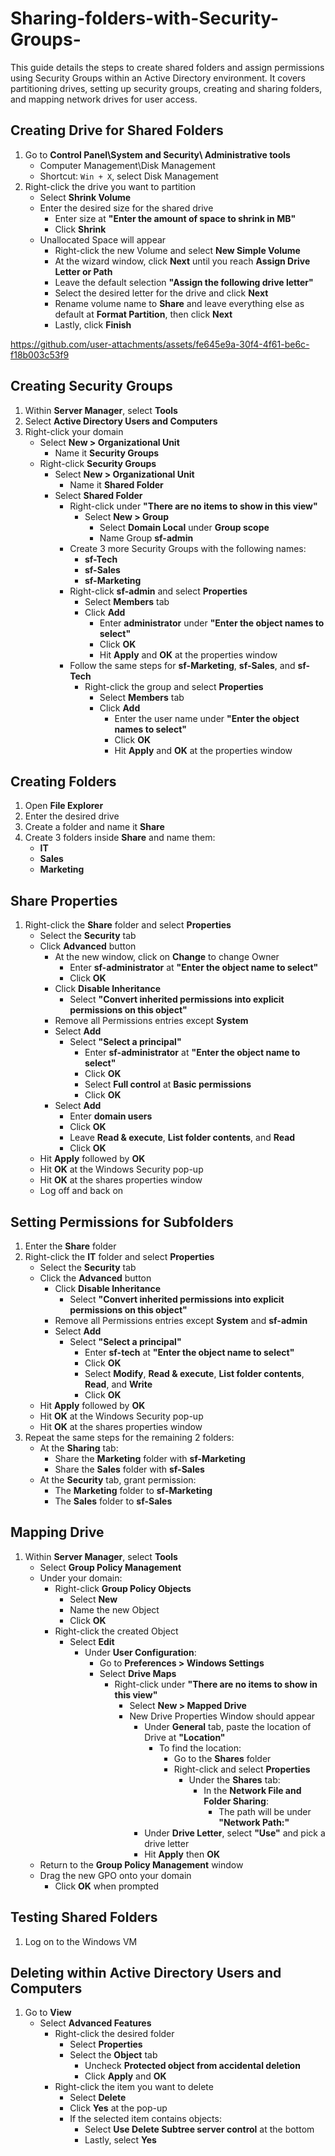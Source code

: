 # Sharing-folders-with-Security-Groups-
This guide details the steps to create shared folders and assign permissions using Security Groups within an Active Directory environment. It covers partitioning drives, setting up security groups, creating and sharing folders, and mapping network drives for user access.


## Creating Drive for Shared Folders
1. Go to **Control Panel\System and Security\ Administrative tools**
   - Computer Management\Disk Management
   - Shortcut: `Win + X`, select Disk Management
2. Right-click the drive you want to partition
   - Select **Shrink Volume**
   - Enter the desired size for the shared drive
     - Enter size at **"Enter the amount of space to shrink in MB"**
     - Click **Shrink**
   - Unallocated Space will appear
     - Right-click the new Volume and select **New Simple Volume**
     - At the wizard window, click **Next** until you reach **Assign Drive Letter or Path**
     - Leave the default selection **"Assign the following drive letter"**
     - Select the desired letter for the drive and click **Next**
     - Rename volume name to **Share** and leave everything else as default at **Format Partition**, then click **Next**
     - Lastly, click **Finish**


https://github.com/user-attachments/assets/fe645e9a-30f4-4f61-be6c-f18b003c53f9


## Creating Security Groups
1. Within **Server Manager**, select **Tools**
2. Select **Active Directory Users and Computers**
3. Right-click your domain
   - Select **New > Organizational Unit**
     - Name it **Security Groups**
   - Right-click **Security Groups**
     - Select **New > Organizational Unit**
       - Name it **Shared Folder**
     - Select **Shared Folder**
       - Right-click under **"There are no items to show in this view"**
         - Select **New > Group**
           - Select **Domain Local** under **Group scope**
           - Name Group **sf-admin**
       - Create 3 more Security Groups with the following names: 
         - **sf-Tech**
         - **sf-Sales**
         - **sf-Marketing**
       - Right-click **sf-admin** and select **Properties**
         - Select **Members** tab
         - Click **Add**
           - Enter **administrator** under **"Enter the object names to select"**
           - Click **OK**
           - Hit **Apply** and **OK** at the properties window
       - Follow the same steps for **sf-Marketing**, **sf-Sales**, and **sf-Tech**
         - Right-click the group and select **Properties**
           - Select **Members** tab
           - Click **Add**
             - Enter the user name under **"Enter the object names to select"**
             - Click **OK**
             - Hit **Apply** and **OK** at the properties window

## Creating Folders
1. Open **File Explorer**
2. Enter the desired drive
3. Create a folder and name it **Share**
4. Create 3 folders inside **Share** and name them:
   - **IT**
   - **Sales**
   - **Marketing**

## Share Properties
1. Right-click the **Share** folder and select **Properties**
   - Select the **Security** tab
   - Click **Advanced** button
     - At the new window, click on **Change** to change Owner
       - Enter **sf-administrator** at **"Enter the object name to select"**
       - Click **OK**
     - Click **Disable Inheritance**
       - Select **"Convert inherited permissions into explicit permissions on this object"**
     - Remove all Permissions entries except **System**
     - Select **Add**
       - Select **"Select a principal"**
         - Enter **sf-administrator** at **"Enter the object name to select"**
         - Click **OK**
         - Select **Full control** at **Basic permissions**
         - Click **OK**
     - Select **Add**
       - Enter **domain users**
       - Click **OK**
       - Leave **Read & execute**, **List folder contents**, and **Read**
       - Click **OK**
   - Hit **Apply** followed by **OK**
   - Hit **OK** at the Windows Security pop-up
   - Hit **OK** at the shares properties window
   - Log off and back on

## Setting Permissions for Subfolders
1. Enter the **Share** folder
2. Right-click the **IT** folder and select **Properties**
   - Select the **Security** tab
   - Click the **Advanced** button
     - Click **Disable Inheritance**
       - Select **"Convert inherited permissions into explicit permissions on this object"**
     - Remove all Permissions entries except **System** and **sf-admin**
     - Select **Add**
       - Select **"Select a principal"**
         - Enter **sf-tech** at **"Enter the object name to select"**
         - Click **OK**
         - Select **Modify**, **Read & execute**, **List folder contents**, **Read**, and **Write**
         - Click **OK**
   - Hit **Apply** followed by **OK**
   - Hit **OK** at the Windows Security pop-up
   - Hit **OK** at the shares properties window
3. Repeat the same steps for the remaining 2 folders:
   - At the **Sharing** tab:
     - Share the **Marketing** folder with **sf-Marketing**
     - Share the **Sales** folder with **sf-Sales**
   - At the **Security** tab, grant permission:
     - The **Marketing** folder to **sf-Marketing**
     - The **Sales** folder to **sf-Sales**

## Mapping Drive
1. Within **Server Manager**, select **Tools**
   - Select **Group Policy Management**
   - Under your domain:
     - Right-click **Group Policy Objects**
       - Select **New**
       - Name the new Object
       - Click **OK**
     - Right-click the created Object
       - Select **Edit**
         - Under **User Configuration**:
           - Go to **Preferences > Windows Settings**
           - Select **Drive Maps**
             - Right-click under **"There are no items to show in this view"**
               - Select **New > Mapped Drive**
               - New Drive Properties Window should appear
                 - Under **General** tab, paste the location of Drive at **"Location"**
                   - To find the location:
                     - Go to the **Shares** folder
                     - Right-click and select **Properties**
                       - Under the **Shares** tab:
                         - In the **Network File and Folder Sharing**:
                           - The path will be under **"Network Path:"**
                 - Under **Drive Letter**, select **"Use"** and pick a drive letter
                 - Hit **Apply** then **OK**
   - Return to the **Group Policy Management** window
   - Drag the new GPO onto your domain
     - Click **OK** when prompted

## Testing Shared Folders
1. Log on to the Windows VM

## Deleting within Active Directory Users and Computers
1. Go to **View**
   - Select **Advanced Features**
     - Right-click the desired folder
       - Select **Properties**
       - Select the **Object** tab
         - Uncheck **Protected object from accidental deletion**
         - Click **Apply** and **OK**
     - Right-click the item you want to delete
       - Select **Delete**
       - Click **Yes** at the pop-up
       - If the selected item contains objects:
         - Select **Use Delete Subtree server control** at the bottom
         - Lastly, select **Yes**
